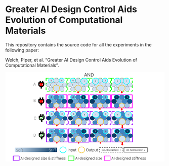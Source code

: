 # Greater AI Design Control Aids Evolution of Computational Materials
This repository contains the source code for all the experiments in the following paper:

Welch, Piper, et al. “Greater AI Design Control Aids Evolution of  Computational Materials”. 
</br>
<p align="center">
  <img src="https://github.com/piperwelch/static_logic_gates/blob/main/overview.png"  width="600">
</p>
</br>
</br>
